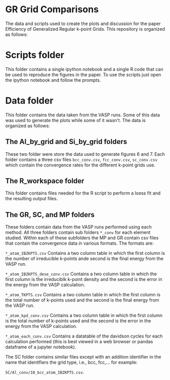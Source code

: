 # GR Grid Comparisons

The data and scripts used to create the plots and discussion for the
paper Efficiency of Generalized Regular k-point Grids. This repository
is organized as follows:

# Scripts folder

This folder contains a single ipython notebook and a single R code
that can be used to reproduce the figures in the paper. To use the
scripts just open the ipython notebook and follow the prompts.

# Data folder

This folder contains the data taken from the VASP runs. Some of this
data was used to generate the plots while some of it wasn't. The data
is organized as follows:

## The Al_by_grid and Si_by_grid folders

These two folder were store the data used to generate figures 6 and
7. Each folder contains a three csv files `bcc_conv.csv`,
`fcc_conv.csv`, `sc_conv.csv` which contain the convergence rates for
the different k-point grids use.

## The R_workspace folder

This folder contains files needed for the R script to perform a loess
fit and the resulting output files.

## The GR, SC, and MP folders

These folders contain data from the VASP runs performed using each
method. All three folders contain sub folders `*_conv` for each
element studied. Within each of these subfolders the MP and GR contain
csv files that contain the convergence data in various formats. The
formats are:

`*_atom_IBZKPTS.csv` Contains a two column table in which the first
column is the number of irreducible k-points ande second is the final
energy from the VASP run.

`*_atom_IBZKPTS_dese_conv.csv` Contains a two column table in which
the first column is the irreduciblk k-point density and the second is
the error in the energy from the VASP calculation.

`*_atom_TKPTS.csv` Contains a two column table in which the first
column is the total number of k-points used and the second is the
final energy from the VASP run.

`*_atom_kpd_conv.csv` Contains a two column table in which the first
column is the total number of k-points used and the second is the
error in the energy from the VASP calculation.

`*_atom_each_conv.csv` Contains a datatable of the davidson cycles for
each calculation performed (this is best viewed in a web browser or
pandas dataframe of a jupyter notebook).

The SC folder contains similar files except with an addition
identifier in the name that identifiers the grid type, i.e., bcc,
fcc,... for example:

`SC/Al_conv/10_bcc_atom_IBZKPTS.csv`.
